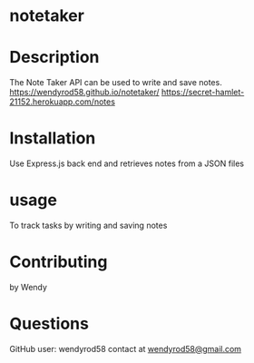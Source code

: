 # notetaker

# Description 
  The Note Taker API can be used to write and save notes. 
https://wendyrod58.github.io/notetaker/
https://secret-hamlet-21152.herokuapp.com/notes



# Installation
Use Express.js back end and retrieves notes from a JSON files

# usage
To track tasks by writing and saving notes 


# Contributing
by Wendy



# Questions
GitHub user: wendyrod58 contact at wendyrod58@gmail.com

  